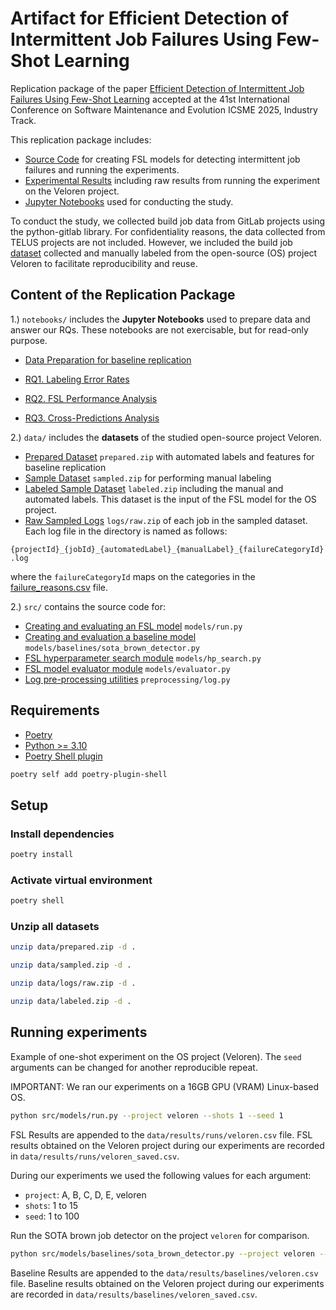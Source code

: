 # Artifact for Efficient Detection of Intermittent Job Failures Using Few-Shot Learning

Replication package of the paper [Efficient Detection of Intermittent Job Failures Using Few-Shot Learning](https://arxiv.org/abs/2507.04173) accepted at the 41st International Conference on Software Maintenance and Evolution ICSME 2025, Industry Track.

This replication package includes:

* [Source Code](src/models/) for creating FSL models for detecting intermittent job failures and running the experiments.
* [Experimental Results](data/results/) including raw results from running the experiment on the Veloren project.
* [Jupyter Notebooks](notebooks/) used for conducting the study.

To conduct the study, we collected build job data from GitLab projects using the python-gitlab library. For confidentiality reasons, the data collected from TELUS projects are not included. However, we included the build job [dataset](data/labeled.zip) collected and manually labeled from the open-source (OS) project Veloren to facilitate reproducibility and reuse.

## Content of the Replication Package

1.) `notebooks/` includes the **Jupyter Notebooks** used to prepare data and answer our RQs. These notebooks are not exercisable, but for read-only purpose.

* [Data Preparation for baseline replication](notebooks/data_preparation.ipynb)

* [RQ1. Labeling Error Rates](notebooks/RQ1_labeling_error.ipynb)
* [RQ2. FSL Performance Analysis](notebooks/RQ2_fsl_evaluation.ipynb)
* [RQ3. Cross-Predictions Analysis](notebooks/RQ3_fsl_cross_project.ipynb)

2.) `data/` includes the **datasets** of the studied open-source project Veloren.

* [Prepared Dataset](data/prepared.zip) `prepared.zip` with automated labels and features for baseline replication
* [Sample Dataset](data/sampled.zip) `sampled.zip` for performing manual labeling
* [Labeled Sample Dataset](data/labeled.zip) `labeled.zip` including the manual and automated labels. This dataset is the input of the FSL model for the OS project.
* [Raw Sampled Logs](data/logs/raw.zip) `logs/raw.zip` of each job in the sampled dataset. Each log file in the directory is named as follows:

`{projectId}_{jobId}_{automatedLabel}_{manualLabel}_{failureCategoryId}.log`

where the `failureCategoryId` maps on the categories in the [failure_reasons.csv](data/results/failure_reasons.csv) file.

2.) `src/` contains the source code for:

* [Creating and evaluating an FSL model](src/models/run.py) `models/run.py`
* [Creating and evaluation a baseline model](src/models/baselines/sota_brown_detector.py) `models/baselines/sota_brown_detector.py`
* [FSL hyperparameter search module](src/models/hp_search.py) `models/hp_search.py`
* [FSL model evaluator module](src/models/evaluator.py) `models/evaluator.py`
* [Log pre-processing utilities](src/preprocessing/) `preprocessing/log.py`

## Requirements

* [Poetry](https://python-poetry.org/docs/)
* [Python >= 3.10](https://www.python.org/downloads/)
* [Poetry Shell plugin](https://github.com/python-poetry/poetry-plugin-shell)

```sh
poetry self add poetry-plugin-shell
```

## Setup

### Install dependencies

```sh
poetry install
```

### Activate virtual environment

```sh
poetry shell
```

### Unzip all datasets

```sh
unzip data/prepared.zip -d .
```

```sh
unzip data/sampled.zip -d .
```

```sh
unzip data/logs/raw.zip -d .
```

```sh
unzip data/labeled.zip -d .
```

## Running experiments

Example of one-shot experiment on the OS project (Veloren). The `seed` arguments can be changed for another reproducible repeat.

IMPORTANT: We ran our experiments on a 16GB GPU (VRAM) Linux-based OS.

```sh
python src/models/run.py --project veloren --shots 1 --seed 1
```

FSL Results are appended to the `data/results/runs/veloren.csv` file. FSL results obtained on the Veloren project during our experiments are recorded in `data/results/runs/veloren_saved.csv`.

During our experiments we used the following values for each argument:

* `project`: A, B, C, D, E, veloren
* `shots`: 1 to 15
* `seed`: 1 to 100

Run the SOTA brown job detector on the project `veloren` for comparison.

```sh
python src/models/baselines/sota_brown_detector.py --project veloren --seed 1
```

Baseline Results are appended to the `data/results/baselines/veloren.csv` file. Baseline results obtained on the Veloren project during our experiments are recorded in `data/results/baselines/veloren_saved.csv`.
